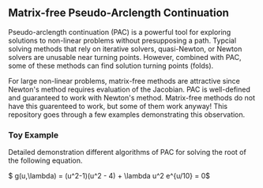 ## Matrix-free Pseudo-Arclength Continuation
Pseudo-arclength continuation (PAC) is a powerful tool for exploring solutions to non-linear problems without presupposing a path. Typcial solving methods that rely on iterative solvers, quasi-Newton, or Newton solvers are unusable near turning points. However, combined with PAC, some of these methods can find solution turning points (folds). 

For large non-linear problems, matrix-free methods are attractive since Newton's method requires evaluation of the Jacobian. PAC is well-defined and guaranteed to work with Newton's method. Matrix-free methods do not have this guarenteed to work, but some of them work anyway! This repository goes through a few examples demonstrating this observation.

### Toy Example
Detailed demonstration different algorithms of PAC for solving the root of the following equation. 

$ g(u,\lambda) = (u^2-1)(u^2 - 4) + \lambda u^2 e^{u/10} = 0$